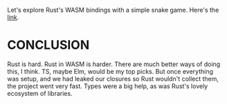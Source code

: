 Let's explore Rust's WASM bindings with a simple snake game. Here's the [link](https://loremdipso.github.io/rusty_snake).

# CONCLUSION
Rust is hard. Rust in WASM is harder. There are much better ways of doing this, I think. TS, maybe Elm, would be my top picks. But once everything was setup, and we had leaked our closures so Rust wouldn't collect them, the project went very fast. Types were a big help, as was Rust's lovely ecosystem of libraries.
